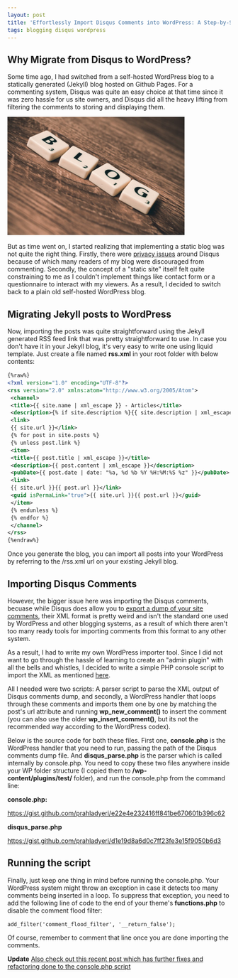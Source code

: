 ```yaml
---
layout: post
title: 'Effortlessly Import Disqus Comments into WordPress: A Step-by-Step Guide'
tags: blogging disqus wordpress
---
```


## Why Migrate from Disqus to WordPress?

Some time ago, I had switched from a self-hosted WordPress blog to a statically generated (Jekyll) blog hosted on Github Pages. For a commenting system, Disqus was quite an easy choice at that time since it was zero hassle for us site owners, and Disqus did all the heavy lifting from filtering the comments to storing and displaying them.

![Blog](/uploads/2017/09/pexels-photo-262508.jpeg)

But as time went on, I started realizing that implementing a static blog was not quite the right thing. Firstly, there were [privacy issues](https://en.wikipedia.org/wiki/Disqus#Criticism_and_privacy_concerns) around Disqus because of which many readers of my blog were discouraged from commenting. Secondly, the concept of a "static site" itself felt quite constraining to me as I couldn't implement things like contact form or a questionnaire to interact with my viewers. As a result, I decided to switch back to a plain old self-hosted WordPress blog.

## Migrating Jekyll posts to WordPress

Now, importing the posts was quite straightforward using the Jekyll generated RSS feed link that was pretty straightforward to use. In case you don't have it in your Jekyll blog, it's very easy to write one using liquid template. Just create a file named **rss.xml** in your root folder with below contents:

```xml
{%raw%}
<?xml version="1.0" encoding="UTF-8"?>
<rss version="2.0" xmlns:atom="http://www.w3.org/2005/Atom">
 <channel>
 <title>{{ site.name | xml_escape }} - Articles</title>
 <description>{% if site.description %}{{ site.description | xml_escape }}{% endif %}</description>
 <link>
 {{ site.url }}</link>
 {% for post in site.posts %}
 {% unless post.link %}
 <item>
 <title>{{ post.title | xml_escape }}</title>
 <description>{{ post.content | xml_escape }}</description>
 <pubDate>{{ post.date | date: "%a, %d %b %Y %H:%M:%S %z" }}</pubDate>
 <link>
 {{ site.url }}{{ post.url }}</link>
 <guid isPermaLink="true">{{ site.url }}{{ post.url }}</guid>
 </item>
 {% endunless %}
 {% endfor %}
 </channel>
</rss>
{%endraw%}
```

Once you generate the blog, you can import all posts into your WordPress by referring to the /rss.xml url on your existing Jekyll blog.

## Importing Disqus Comments

However, the bigger issue here was importing the Disqus comments, becuase while Disqus does allow you to [export a dump of your site comments](https://help.disqus.com/customer/portal/articles/472149-comments-export), their XML format is pretty weird and isn't the standard one used by WordPress and other blogging systems, as a result of which there aren't too many ready tools for importing comments from this format to any other system.

As a result, I had to write my own WordPress importer tool. Since I did not want to go through the hassle of learning to create an "admin plugin" with all the bells and whistles, I decided to write a simple PHP console script to import the XML as mentioned [here](https://wordpress.stackexchange.com/a/76466/52396).

All I needed were two scripts: A parser script to parse the XML output of Disqus comments dump, and secondly, a WordPress handler that loops through these comments and imports them one by one by matching the post's url attribute and running **wp\_new\_comment()** to insert the comment (you can also use the older **wp\_insert\_comment()**, but its not the recommended way according to the WordPress codex).

Below is the source code for both these files. First one, **console.php** is the WordPress handler that you need to run, passing the path of the Disqus comments dump file. And **disqus\_parse.php** is the parser which is called internally by console.php. You need to copy these two files anywhere inside your WP folder structure (I copied them to **/wp-content/plugins/test/** folder), and run the console.php from the command line:

**console.php:**

<https://gist.github.com/prahladyeri/e22e4e232416ff841be670601b396c62>

**disqus_parse.php**

<https://gist.github.com/prahladyeri/d1e19d8a6d0c7ff23fe3e15f9050b6d3>

## Running the script

Finally, just keep one thing in mind before running the console.php. Your WordPress system might throw an exception in case it detects too many comments being inserted in a loop. To suppress that exception, you need to add the following line of code to the end of your theme's **functions.php** to disable the comment flood filter:

```
add_filter('comment_flood_filter', '__return_false');
```

Of course, remember to comment that line once you are done importing the comments.

**Update** [Also check out this recent post which has further fixes and refactoring done to the console.php script](/blog/2020/03/comments-migration-from-disqus-to-wordpress.html)
